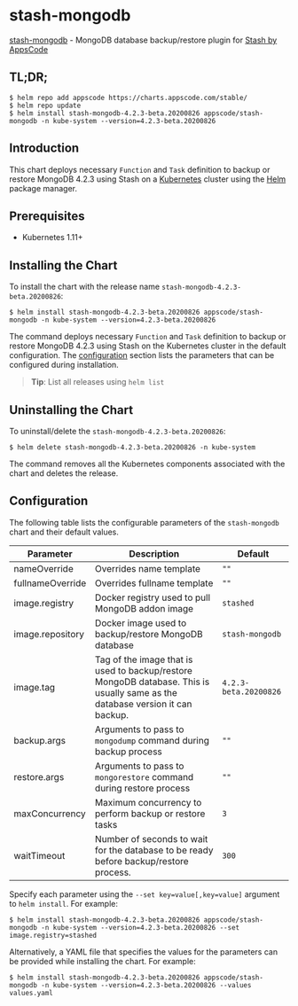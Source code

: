 # stash-mongodb

[stash-mongodb](https://github.com/stashed/mongodb) - MongoDB database backup/restore plugin for [Stash by AppsCode](https://stash.run)

## TL;DR;

```console
$ helm repo add appscode https://charts.appscode.com/stable/
$ helm repo update
$ helm install stash-mongodb-4.2.3-beta.20200826 appscode/stash-mongodb -n kube-system --version=4.2.3-beta.20200826
```

## Introduction

This chart deploys necessary `Function` and `Task` definition to backup or restore MongoDB 4.2.3 using Stash on a [Kubernetes](http://kubernetes.io) cluster using the [Helm](https://helm.sh) package manager.

## Prerequisites

- Kubernetes 1.11+

## Installing the Chart

To install the chart with the release name `stash-mongodb-4.2.3-beta.20200826`:

```console
$ helm install stash-mongodb-4.2.3-beta.20200826 appscode/stash-mongodb -n kube-system --version=4.2.3-beta.20200826
```

The command deploys necessary `Function` and `Task` definition to backup or restore MongoDB 4.2.3 using Stash on the Kubernetes cluster in the default configuration. The [configuration](#configuration) section lists the parameters that can be configured during installation.

> **Tip**: List all releases using `helm list`

## Uninstalling the Chart

To uninstall/delete the `stash-mongodb-4.2.3-beta.20200826`:

```console
$ helm delete stash-mongodb-4.2.3-beta.20200826 -n kube-system
```

The command removes all the Kubernetes components associated with the chart and deletes the release.

## Configuration

The following table lists the configurable parameters of the `stash-mongodb` chart and their default values.

|    Parameter     |                                                          Description                                                          |        Default        |
|------------------|-------------------------------------------------------------------------------------------------------------------------------|-----------------------|
| nameOverride     | Overrides name template                                                                                                       | `""`                  |
| fullnameOverride | Overrides fullname template                                                                                                   | `""`                  |
| image.registry   | Docker registry used to pull MongoDB addon image                                                                              | `stashed`             |
| image.repository | Docker image used to backup/restore MongoDB database                                                                          | `stash-mongodb`       |
| image.tag        | Tag of the image that is used to backup/restore MongoDB database. This is usually same as the database version it can backup. | `4.2.3-beta.20200826` |
| backup.args      | Arguments to pass to `mongodump` command during backup process                                                                | `""`                  |
| restore.args     | Arguments to pass to `mongorestore` command during restore process                                                            | `""`                  |
| maxConcurrency   | Maximum concurrency to perform backup or restore tasks                                                                        | `3`                   |
| waitTimeout      | Number of seconds to wait for the database to be ready before backup/restore process.                                         | `300`                 |


Specify each parameter using the `--set key=value[,key=value]` argument to `helm install`. For example:

```console
$ helm install stash-mongodb-4.2.3-beta.20200826 appscode/stash-mongodb -n kube-system --version=4.2.3-beta.20200826 --set image.registry=stashed
```

Alternatively, a YAML file that specifies the values for the parameters can be provided while
installing the chart. For example:

```console
$ helm install stash-mongodb-4.2.3-beta.20200826 appscode/stash-mongodb -n kube-system --version=4.2.3-beta.20200826 --values values.yaml
```
